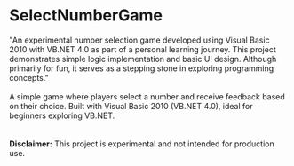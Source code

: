# SelectNumberGame

"An experimental number selection game developed using Visual Basic 2010 with VB.NET 4.0 as part of a personal learning journey. This project demonstrates simple logic implementation and basic UI design. Although primarily for fun, it serves as a stepping stone in exploring programming concepts."
<br>
<br>
A simple game where players select a number and receive feedback based on their choice.
Built with Visual Basic 2010 (VB.NET 4.0), ideal for beginners exploring VB.NET.
<br>
<br>
<br>
<b>Disclaimer:</b> This project is experimental and not intended for production use.
